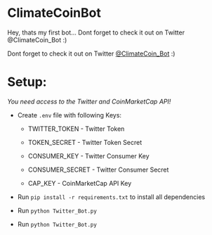 
# ClimateCoinBot

Hey, thats my first bot...
Dont forget to check it out on Twitter @ClimateCoin_Bot :)

Dont forget to check it out on Twitter [@ClimateCoin_Bot](https://twitter.com/ClimateCoin_Bot) :)


# Setup:

_You need access to the Twitter and CoinMarketCap API!_


+ Create `.env` file with following Keys:
  
	+ TWITTER_TOKEN - Twitter Token

	+ TOKEN_SECRET - Twitter Token Secret

	+ CONSUMER_KEY - Twitter Consumer Key

	+ CONSUMER_SECRET - Twitter Consumer Secret	  

	+ CAP_KEY - CoinMarketCap API Key

+ Run `pip install -r requirements.txt` to install all dependencies


+ Run `python Twitter_Bot.py`

+ Run `python Twitter_Bot.py`

